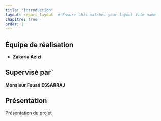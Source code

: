 ```yaml
---
title: "Introduction"
layout: report_layout  # Ensure this matches your layout file name
chapitre: true
order: 1
---
```

<a id="introduction"></a>

## Équipe de réalisation
- **Zakaria Azizi**

## Supervisé par`
**Monsieur Fouad ESSARRAJ**

## Présentation
  [Présentation du projet](./Presentation/index.html)

